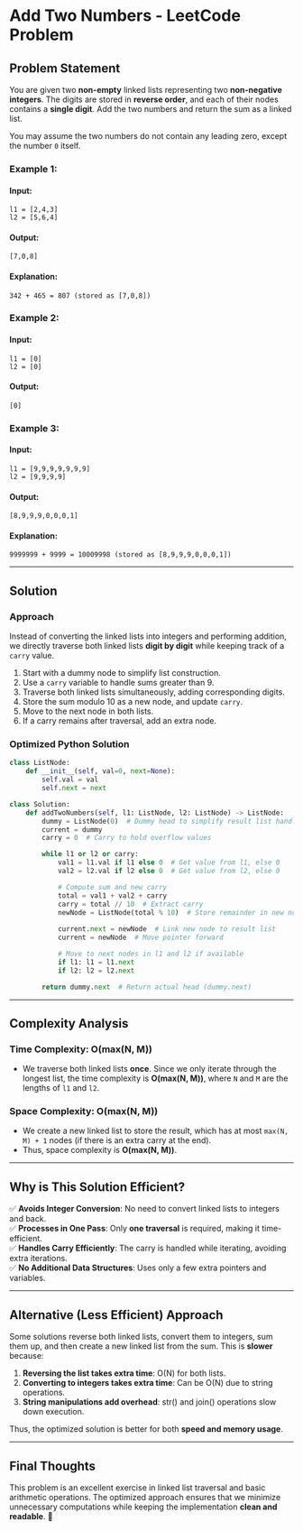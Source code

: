 # Add Two Numbers - LeetCode Problem

## Problem Statement
You are given two **non-empty** linked lists representing two **non-negative integers**. The digits are stored in **reverse order**, and each of their nodes contains a **single digit**. Add the two numbers and return the sum as a linked list.

You may assume the two numbers do not contain any leading zero, except the number `0` itself.

### Example 1:
#### **Input:**  
```
l1 = [2,4,3]
l2 = [5,6,4]
```
#### **Output:**  
```
[7,0,8]
```
#### **Explanation:**  
```
342 + 465 = 807 (stored as [7,0,8])
```

### Example 2:
#### **Input:**  
```
l1 = [0]
l2 = [0]
```
#### **Output:**  
```
[0]
```

### Example 3:
#### **Input:**  
```
l1 = [9,9,9,9,9,9,9]
l2 = [9,9,9,9]
```
#### **Output:**  
```
[8,9,9,9,0,0,0,1]
```
#### **Explanation:**  
```
9999999 + 9999 = 10009998 (stored as [8,9,9,9,0,0,0,1])
```

---

## **Solution**
### **Approach**
Instead of converting the linked lists into integers and performing addition, we directly traverse both linked lists **digit by digit** while keeping track of a `carry` value.

1. Start with a dummy node to simplify list construction.
2. Use a `carry` variable to handle sums greater than 9.
3. Traverse both linked lists simultaneously, adding corresponding digits.
4. Store the sum modulo 10 as a new node, and update `carry`.
5. Move to the next node in both lists.
6. If a carry remains after traversal, add an extra node.

### **Optimized Python Solution**
```python
class ListNode:
    def __init__(self, val=0, next=None):
        self.val = val
        self.next = next

class Solution:
    def addTwoNumbers(self, l1: ListNode, l2: ListNode) -> ListNode:
        dummy = ListNode(0)  # Dummy head to simplify result list handling
        current = dummy
        carry = 0  # Carry to hold overflow values

        while l1 or l2 or carry:
            val1 = l1.val if l1 else 0  # Get value from l1, else 0
            val2 = l2.val if l2 else 0  # Get value from l2, else 0

            # Compute sum and new carry
            total = val1 + val2 + carry
            carry = total // 10  # Extract carry
            newNode = ListNode(total % 10)  # Store remainder in new node
            
            current.next = newNode  # Link new node to result list
            current = newNode  # Move pointer forward

            # Move to next nodes in l1 and l2 if available
            if l1: l1 = l1.next
            if l2: l2 = l2.next

        return dummy.next  # Return actual head (dummy.next)
```

---

## **Complexity Analysis**
### **Time Complexity: O(max(N, M))**
- We traverse both linked lists **once**. Since we only iterate through the longest list, the time complexity is **O(max(N, M))**, where `N` and `M` are the lengths of `l1` and `l2`.

### **Space Complexity: O(max(N, M))**
- We create a new linked list to store the result, which has at most `max(N, M) + 1` nodes (if there is an extra carry at the end).
- Thus, space complexity is **O(max(N, M))**.

---

## **Why is This Solution Efficient?**
✅ **Avoids Integer Conversion**: No need to convert linked lists to integers and back.  
✅ **Processes in One Pass**: Only **one traversal** is required, making it time-efficient.  
✅ **Handles Carry Efficiently**: The carry is handled while iterating, avoiding extra iterations.  
✅ **No Additional Data Structures**: Uses only a few extra pointers and variables.

---

## **Alternative (Less Efficient) Approach**
Some solutions reverse both linked lists, convert them to integers, sum them up, and then create a new linked list from the sum. This is **slower** because:
1. **Reversing the list takes extra time**: O(N) for both lists.
2. **Converting to integers takes extra time**: Can be O(N) due to string operations.
3. **String manipulations add overhead**: str() and join() operations slow down execution.

Thus, the optimized solution is better for both **speed and memory usage**.

---

## **Final Thoughts**
This problem is an excellent exercise in linked list traversal and basic arithmetic operations. The optimized approach ensures that we minimize unnecessary computations while keeping the implementation **clean and readable**. 🚀

